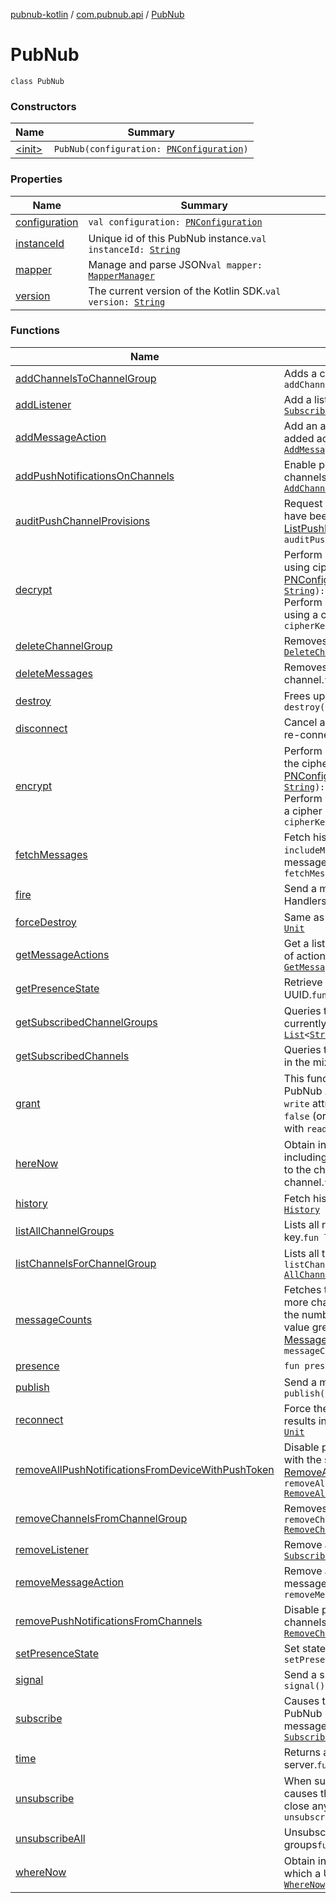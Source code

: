 [pubnub-kotlin](../../index.md) / [com.pubnub.api](../index.md) / [PubNub](./index.md)

# PubNub

`class PubNub`

### Constructors

| Name | Summary |
|---|---|
| [&lt;init&gt;](-init-.md) | `PubNub(configuration: `[`PNConfiguration`](../-p-n-configuration/index.md)`)` |

### Properties

| Name | Summary |
|---|---|
| [configuration](configuration.md) | `val configuration: `[`PNConfiguration`](../-p-n-configuration/index.md) |
| [instanceId](instance-id.md) | Unique id of this PubNub instance.`val instanceId: `[`String`](https://kotlinlang.org/api/latest/jvm/stdlib/kotlin/-string/index.html) |
| [mapper](mapper.md) | Manage and parse JSON`val mapper: `[`MapperManager`](../../com.pubnub.api.managers/-mapper-manager/index.md) |
| [version](version.md) | The current version of the Kotlin SDK.`val version: `[`String`](https://kotlinlang.org/api/latest/jvm/stdlib/kotlin/-string/index.html) |

### Functions

| Name | Summary |
|---|---|
| [addChannelsToChannelGroup](add-channels-to-channel-group.md) | Adds a channel to a channel group.`fun addChannelsToChannelGroup(): `[`AddChannelChannelGroup`](../../com.pubnub.api.endpoints.channel_groups/-add-channel-channel-group/index.md) |
| [addListener](add-listener.md) | Add a listener.`fun addListener(listener: `[`SubscribeCallback`](../../com.pubnub.api.callbacks/-subscribe-callback/index.md)`): `[`Unit`](https://kotlinlang.org/api/latest/jvm/stdlib/kotlin/-unit/index.html) |
| [addMessageAction](add-message-action.md) | Add an action on a published message. Returns the added action in the response.`fun addMessageAction(): `[`AddMessageAction`](../../com.pubnub.api.endpoints.message_actions/-add-message-action/index.md) |
| [addPushNotificationsOnChannels](add-push-notifications-on-channels.md) | Enable push notifications on provided set of channels.`fun addPushNotificationsOnChannels(): `[`AddChannelsToPush`](../../com.pubnub.api.endpoints.push/-add-channels-to-push/index.md) |
| [auditPushChannelProvisions](audit-push-channel-provisions.md) | Request a list of all channels on which push notifications have been enabled using specified [ListPushProvisions.deviceId](../../com.pubnub.api.endpoints.push/-list-push-provisions/device-id.md).`fun auditPushChannelProvisions(): `[`ListPushProvisions`](../../com.pubnub.api.endpoints.push/-list-push-provisions/index.md) |
| [decrypt](decrypt.md) | Perform Cryptographic decryption of an input string using cipher key provided by [PNConfiguration.cipherKey](../-p-n-configuration/cipher-key.md).`fun decrypt(inputString: `[`String`](https://kotlinlang.org/api/latest/jvm/stdlib/kotlin/-string/index.html)`): `[`String`](https://kotlinlang.org/api/latest/jvm/stdlib/kotlin/-string/index.html)<br>Perform Cryptographic decryption of an input string using a cipher key.`fun decrypt(inputString: `[`String`](https://kotlinlang.org/api/latest/jvm/stdlib/kotlin/-string/index.html)`, cipherKey: `[`String`](https://kotlinlang.org/api/latest/jvm/stdlib/kotlin/-string/index.html)`): `[`String`](https://kotlinlang.org/api/latest/jvm/stdlib/kotlin/-string/index.html) |
| [deleteChannelGroup](delete-channel-group.md) | Removes the channel group.`fun deleteChannelGroup(): `[`DeleteChannelGroup`](../../com.pubnub.api.endpoints.channel_groups/-delete-channel-group/index.md) |
| [deleteMessages](delete-messages.md) | Removes messages from the history of a specific channel.`fun deleteMessages(): `[`DeleteMessages`](../../com.pubnub.api.endpoints/-delete-messages/index.md) |
| [destroy](destroy.md) | Frees up threads and allows for a clean exit.`fun destroy(): `[`Unit`](https://kotlinlang.org/api/latest/jvm/stdlib/kotlin/-unit/index.html) |
| [disconnect](disconnect.md) | Cancel any subscribe and heartbeat loops or ongoing re-connections.`fun disconnect(): `[`Unit`](https://kotlinlang.org/api/latest/jvm/stdlib/kotlin/-unit/index.html) |
| [encrypt](encrypt.md) | Perform Cryptographic encryption of an input string and the cipher key provided by [PNConfiguration.cipherKey](../-p-n-configuration/cipher-key.md).`fun encrypt(inputString: `[`String`](https://kotlinlang.org/api/latest/jvm/stdlib/kotlin/-string/index.html)`): `[`String`](https://kotlinlang.org/api/latest/jvm/stdlib/kotlin/-string/index.html)`!`<br>Perform Cryptographic encryption of an input string and a cipher key.`fun encrypt(inputString: `[`String`](https://kotlinlang.org/api/latest/jvm/stdlib/kotlin/-string/index.html)`, cipherKey: `[`String`](https://kotlinlang.org/api/latest/jvm/stdlib/kotlin/-string/index.html)`): `[`String`](https://kotlinlang.org/api/latest/jvm/stdlib/kotlin/-string/index.html)`!` |
| [fetchMessages](fetch-messages.md) | Fetch historical messages from multiple channels. The `includeMessageActions` flag also allows you to fetch message actions along with the messages.`fun fetchMessages(): `[`FetchMessages`](../../com.pubnub.api.endpoints/-fetch-messages/index.md) |
| [fire](fire.md) | Send a message to PubNub Functions Event Handlers.`fun fire(): `[`Publish`](../../com.pubnub.api.endpoints.pubsub/-publish/index.md) |
| [forceDestroy](force-destroy.md) | Same as [destroy](destroy.md) but immediately.`fun forceDestroy(): `[`Unit`](https://kotlinlang.org/api/latest/jvm/stdlib/kotlin/-unit/index.html) |
| [getMessageActions](get-message-actions.md) | Get a list of message actions in a channel. Returns a list of actions in the response.`fun getMessageActions(): `[`GetMessageActions`](../../com.pubnub.api.endpoints.message_actions/-get-message-actions/index.md) |
| [getPresenceState](get-presence-state.md) | Retrieve state information specific to a subscriber UUID.`fun getPresenceState(): `[`GetState`](../../com.pubnub.api.endpoints.presence/-get-state/index.md) |
| [getSubscribedChannelGroups](get-subscribed-channel-groups.md) | Queries the local subscribe loop for channel groups currently in the mix.`fun getSubscribedChannelGroups(): `[`List`](https://kotlinlang.org/api/latest/jvm/stdlib/kotlin.collections/-list/index.html)`<`[`String`](https://kotlinlang.org/api/latest/jvm/stdlib/kotlin/-string/index.html)`>` |
| [getSubscribedChannels](get-subscribed-channels.md) | Queries the local subscribe loop for channels currently in the mix.`fun getSubscribedChannels(): `[`List`](https://kotlinlang.org/api/latest/jvm/stdlib/kotlin.collections/-list/index.html)`<`[`String`](https://kotlinlang.org/api/latest/jvm/stdlib/kotlin/-string/index.html)`>` |
| [grant](grant.md) | This function establishes access permissions for PubNub Access Manager (PAM) by setting the `read` or `write` attribute to `true`. A grant with `read` or `write` set to `false` (or not included) will revoke any previous grants with `read` or `write` set to `true`.`fun grant(): `[`Grant`](../../com.pubnub.api.endpoints.access/-grant/index.md) |
| [hereNow](here-now.md) | Obtain information about the current state of a channel including a list of unique user IDs currently subscribed to the channel and the total occupancy count of the channel.`fun hereNow(): `[`HereNow`](../../com.pubnub.api.endpoints.presence/-here-now/index.md) |
| [history](history.md) | Fetch historical messages of a channel.`fun history(): `[`History`](../../com.pubnub.api.endpoints/-history/index.md) |
| [listAllChannelGroups](list-all-channel-groups.md) | Lists all registered channel groups for the subscribe key.`fun listAllChannelGroups(): `[`ListAllChannelGroup`](../../com.pubnub.api.endpoints.channel_groups/-list-all-channel-group/index.md) |
| [listChannelsForChannelGroup](list-channels-for-channel-group.md) | Lists all the channels of the channel group.`fun listChannelsForChannelGroup(): `[`AllChannelsChannelGroup`](../../com.pubnub.api.endpoints.channel_groups/-all-channels-channel-group/index.md) |
| [messageCounts](message-counts.md) | Fetches the number of messages published on one or more channels since a given time. The count returned is the number of messages in history with a timetoken value greater than the passed value in the [MessageCounts.channelsTimetoken](../../com.pubnub.api.endpoints/-message-counts/channels-timetoken.md) parameter.`fun messageCounts(): `[`MessageCounts`](../../com.pubnub.api.endpoints/-message-counts/index.md) |
| [presence](presence.md) | `fun presence(): `[`PresenceBuilder`](../../com.pubnub.api.builder/-presence-builder/index.md) |
| [publish](publish.md) | Send a message to all subscribers of a channel.`fun publish(): `[`Publish`](../../com.pubnub.api.endpoints.pubsub/-publish/index.md) |
| [reconnect](reconnect.md) | Force the SDK to try and reach out PubNub. Monitor the results in [SubscribeCallback.status](../../com.pubnub.api.callbacks/-subscribe-callback/status.md)`fun reconnect(): `[`Unit`](https://kotlinlang.org/api/latest/jvm/stdlib/kotlin/-unit/index.html) |
| [removeAllPushNotificationsFromDeviceWithPushToken](remove-all-push-notifications-from-device-with-push-token.md) | Disable push notifications from all channels registered with the specified [RemoveAllPushChannelsForDevice.deviceId](../../com.pubnub.api.endpoints.push/-remove-all-push-channels-for-device/device-id.md).`fun removeAllPushNotificationsFromDeviceWithPushToken(): `[`RemoveAllPushChannelsForDevice`](../../com.pubnub.api.endpoints.push/-remove-all-push-channels-for-device/index.md) |
| [removeChannelsFromChannelGroup](remove-channels-from-channel-group.md) | Removes channels from a channel group.`fun removeChannelsFromChannelGroup(): `[`RemoveChannelChannelGroup`](../../com.pubnub.api.endpoints.channel_groups/-remove-channel-channel-group/index.md) |
| [removeListener](remove-listener.md) | Remove a listener.`fun removeListener(listener: `[`SubscribeCallback`](../../com.pubnub.api.callbacks/-subscribe-callback/index.md)`): `[`Unit`](https://kotlinlang.org/api/latest/jvm/stdlib/kotlin/-unit/index.html) |
| [removeMessageAction](remove-message-action.md) | Remove a previously added action on a published message. Returns an empty response.`fun removeMessageAction(): `[`RemoveMessageAction`](../../com.pubnub.api.endpoints.message_actions/-remove-message-action/index.md) |
| [removePushNotificationsFromChannels](remove-push-notifications-from-channels.md) | Disable push notifications on provided set of channels.`fun removePushNotificationsFromChannels(): `[`RemoveChannelsFromPush`](../../com.pubnub.api.endpoints.push/-remove-channels-from-push/index.md) |
| [setPresenceState](set-presence-state.md) | Set state information specific to a subscriber UUID.`fun setPresenceState(): `[`SetState`](../../com.pubnub.api.endpoints.presence/-set-state/index.md) |
| [signal](signal.md) | Send a signal to all subscribers of a channel.`fun signal(): `[`Signal`](../../com.pubnub.api.endpoints.pubsub/-signal/index.md) |
| [subscribe](subscribe.md) | Causes the client to create an open TCP socket to the PubNub Real-Time Network and begin listening for messages on a specified channel.`fun subscribe(): `[`SubscribeBuilder`](../../com.pubnub.api.builder/-subscribe-builder/index.md) |
| [time](time.md) | Returns a 17 digit precision Unix epoch from the server.`fun time(): `[`Time`](../../com.pubnub.api.endpoints/-time/index.md) |
| [unsubscribe](unsubscribe.md) | When subscribed to a single channel, this function causes the client to issue a leave from the channel and close any open socket to the PubNub Network.`fun unsubscribe(): `[`UnsubscribeBuilder`](../../com.pubnub.api.builder/-unsubscribe-builder/index.md) |
| [unsubscribeAll](unsubscribe-all.md) | Unsubscribe from all channels and all channel groups`fun unsubscribeAll(): `[`Unit`](https://kotlinlang.org/api/latest/jvm/stdlib/kotlin/-unit/index.html) |
| [whereNow](where-now.md) | Obtain information about the current list of channels to which a UUID is subscribed to.`fun whereNow(): `[`WhereNow`](../../com.pubnub.api.endpoints.presence/-where-now/index.md) |
